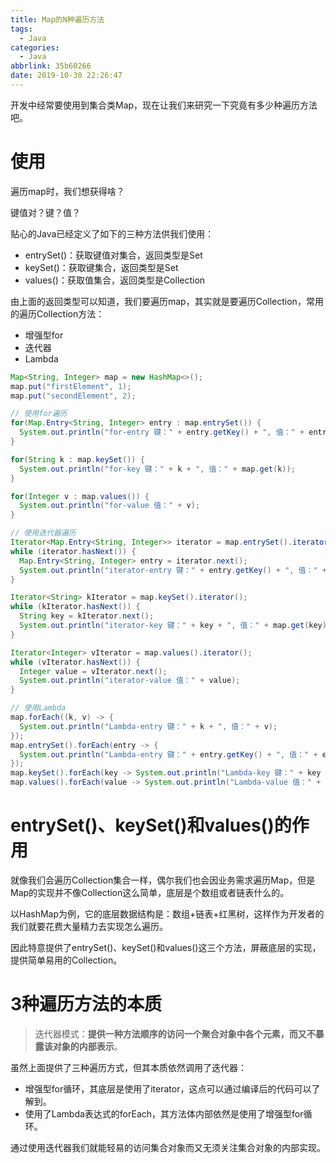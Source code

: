 ```yaml
---
title: Map的N种遍历方法
tags:
  - Java
categories:
  - Java
abbrlink: 35b60266
date: 2019-10-30 22:26:47
---
```


开发中经常要使用到集合类Map，现在让我们来研究一下究竟有多少种遍历方法吧。

<!-- more -->

# 使用

遍历map时，我们想获得啥？

键值对？键？值？

贴心的Java已经定义了如下的三种方法供我们使用：

* entrySet()：获取键值对集合，返回类型是Set
* keySet()：获取键集合，返回类型是Set
* values()：获取值集合，返回类型是Collection

由上面的返回类型可以知道，我们要遍历map，其实就是要遍历Collection，常用的遍历Collection方法：

* 增强型for
* 迭代器
* Lambda

``` java
Map<String, Integer> map = new HashMap<>();
map.put("firstElement", 1);
map.put("secondElement", 2);

// 使用for遍历
for(Map.Entry<String, Integer> entry : map.entrySet()) {
  System.out.println("for-entry 键：" + entry.getKey() + ", 值：" + entry.getValue());
}

for(String k : map.keySet()) {
  System.out.println("for-key 键：" + k + ", 值：" + map.get(k));
}

for(Integer v : map.values()) {
  System.out.println("for-value 值：" + v);
}

// 使用迭代器遍历
Iterator<Map.Entry<String, Integer>> iterator = map.entrySet().iterator();
while (iterator.hasNext()) {
  Map.Entry<String, Integer> entry = iterator.next();
  System.out.println("iterator-entry 键：" + entry.getKey() + ", 值：" + entry.getValue());
}

Iterator<String> kIterator = map.keySet().iterator();
while (kIterator.hasNext()) {
  String key = kIterator.next();
  System.out.println("iterator-key 键：" + key + ", 值：" + map.get(key));
}

Iterator<Integer> vIterator = map.values().iterator();
while (vIterator.hasNext()) {
  Integer value = vIterator.next();
  System.out.println("iterator-value 值：" + value);
}

// 使用Lambda
map.forEach((k, v) -> {
  System.out.println("Lambda-entry 键：" + k + ", 值：" + v);
});
map.entrySet().forEach(entry -> {
  System.out.println("Lambda-entry 键：" + entry.getKey() + ", 值：" + entry.getValue());
});
map.keySet().forEach(key -> System.out.println("Lambda-key 键：" + key + ", 值：" + map.get(key)));
map.values().forEach(value -> System.out.println("Lambda-value 值：" + value));
```

# entrySet()、keySet()和values()的作用

就像我们会遍历Collection集合一样，偶尔我们也会因业务需求遍历Map，但是Map的实现并不像Collection这么简单，底层是个数组或者链表什么的。

以HashMap为例，它的底层数据结构是：数组+链表+红黑树，这样作为开发者的我们就要花费大量精力去实现怎么遍历。

因此特意提供了entrySet()、keySet()和values()这三个方法，屏蔽底层的实现，提供简单易用的Collection。

# 3种遍历方法的本质

> 迭代器模式：**提供一种方法顺序的访问一个聚合对象中各个元素，而又不暴露该对象的内部表示**。

虽然上面提供了三种遍历方式，但其本质依然调用了迭代器：

* 增强型for循环，其底层是使用了iterator，这点可以通过编译后的代码可以了解到。
* 使用了Lambda表达式的forEach，其方法体内部依然是使用了增强型for循环。

通过使用迭代器我们就能轻易的访问集合对象而又无须关注集合对象的内部实现。
